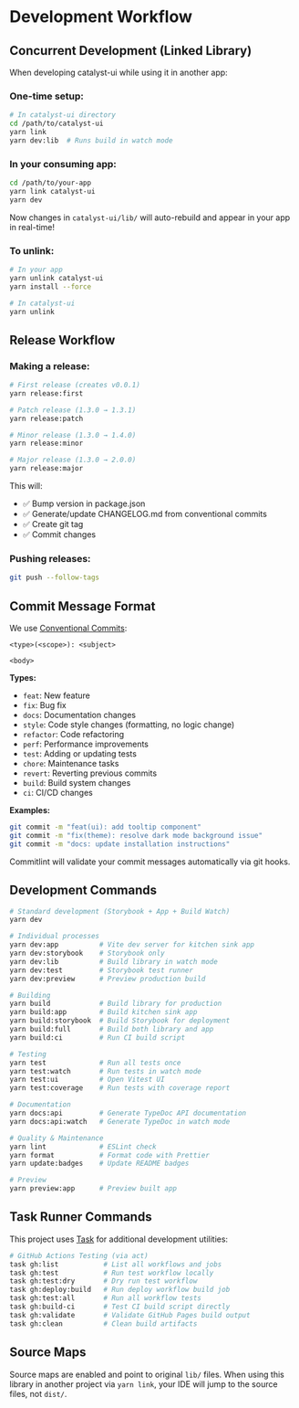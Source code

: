 # Development Workflow

## Concurrent Development (Linked Library)

When developing catalyst-ui while using it in another app:

### One-time setup:

```bash
# In catalyst-ui directory
cd /path/to/catalyst-ui
yarn link
yarn dev:lib  # Runs build in watch mode
```

### In your consuming app:

```bash
cd /path/to/your-app
yarn link catalyst-ui
yarn dev
```

Now changes in `catalyst-ui/lib/` will auto-rebuild and appear in your app in real-time!

### To unlink:

```bash
# In your app
yarn unlink catalyst-ui
yarn install --force

# In catalyst-ui
yarn unlink
```

## Release Workflow

### Making a release:

```bash
# First release (creates v0.0.1)
yarn release:first

# Patch release (1.3.0 → 1.3.1)
yarn release:patch

# Minor release (1.3.0 → 1.4.0)
yarn release:minor

# Major release (1.3.0 → 2.0.0)
yarn release:major
```

This will:

- ✅ Bump version in package.json
- ✅ Generate/update CHANGELOG.md from conventional commits
- ✅ Create git tag
- ✅ Commit changes

### Pushing releases:

```bash
git push --follow-tags
```

## Commit Message Format

We use [Conventional Commits](https://www.conventionalcommits.org/):

```
<type>(<scope>): <subject>

<body>
```

**Types:**

- `feat`: New feature
- `fix`: Bug fix
- `docs`: Documentation changes
- `style`: Code style changes (formatting, no logic change)
- `refactor`: Code refactoring
- `perf`: Performance improvements
- `test`: Adding or updating tests
- `chore`: Maintenance tasks
- `revert`: Reverting previous commits
- `build`: Build system changes
- `ci`: CI/CD changes

**Examples:**

```bash
git commit -m "feat(ui): add tooltip component"
git commit -m "fix(theme): resolve dark mode background issue"
git commit -m "docs: update installation instructions"
```

Commitlint will validate your commit messages automatically via git hooks.

## Development Commands

```bash
# Standard development (Storybook + App + Build Watch)
yarn dev

# Individual processes
yarn dev:app          # Vite dev server for kitchen sink app
yarn dev:storybook    # Storybook only
yarn dev:lib          # Build library in watch mode
yarn dev:test         # Storybook test runner
yarn dev:preview      # Preview production build

# Building
yarn build            # Build library for production
yarn build:app        # Build kitchen sink app
yarn build:storybook  # Build Storybook for deployment
yarn build:full       # Build both library and app
yarn build:ci         # Run CI build script

# Testing
yarn test             # Run all tests once
yarn test:watch       # Run tests in watch mode
yarn test:ui          # Open Vitest UI
yarn test:coverage    # Run tests with coverage report

# Documentation
yarn docs:api         # Generate TypeDoc API documentation
yarn docs:api:watch   # Generate TypeDoc in watch mode

# Quality & Maintenance
yarn lint             # ESLint check
yarn format           # Format code with Prettier
yarn update:badges    # Update README badges

# Preview
yarn preview:app      # Preview built app
```

## Task Runner Commands

This project uses [Task](https://taskfile.dev/) for additional development utilities:

```bash
# GitHub Actions Testing (via act)
task gh:list           # List all workflows and jobs
task gh:test           # Run test workflow locally
task gh:test:dry       # Dry run test workflow
task gh:deploy:build   # Run deploy workflow build job
task gh:test:all       # Run all workflow tests
task gh:build-ci       # Test CI build script directly
task gh:validate       # Validate GitHub Pages build output
task gh:clean          # Clean build artifacts
```

## Source Maps

Source maps are enabled and point to original `lib/` files. When using this library in another project via `yarn link`, your IDE will jump to the source files, not `dist/`.
